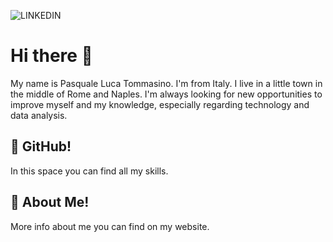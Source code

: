 ![LINKEDIN](https://user-images.githubusercontent.com/123829470/230311208-be8e047d-ebfd-4f3e-a36d-6a999b22d874.png)

# Hi there 👋

My name is Pasquale Luca Tommasino. I'm from Italy. I live in a little town in the middle of Rome and Naples. I'm always looking for new opportunities to improve myself and my knowledge, especially regarding technology and data analysis.

## :rocket: GitHub! 

In this space you can find all my skills. 

## :dart: About Me!

More info about me you can find on my website.
